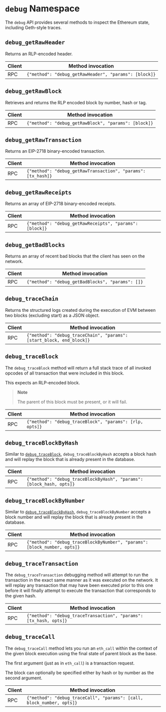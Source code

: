 # `debug` Namespace

The `debug` API provides several methods to inspect the Ethereum state, including Geth-style traces.

## `debug_getRawHeader`

Returns an RLP-encoded header.

| Client | Method invocation                                     |
|--------|-------------------------------------------------------|
| RPC    | `{"method": "debug_getRawHeader", "params": [block]}` |

## `debug_getRawBlock`

Retrieves and returns the RLP encoded block by number, hash or tag.

| Client | Method invocation                                    |
|--------|------------------------------------------------------|
| RPC    | `{"method": "debug_getRawBlock", "params": [block]}` |

## `debug_getRawTransaction`

Returns an EIP-2718 binary-encoded transaction.

| Client | Method invocation                                            |
|--------|--------------------------------------------------------------|
| RPC    | `{"method": "debug_getRawTransaction", "params": [tx_hash]}` |

## `debug_getRawReceipts`

Returns an array of EIP-2718 binary-encoded receipts.

| Client | Method invocation                                       |
|--------|---------------------------------------------------------|
| RPC    | `{"method": "debug_getRawReceipts", "params": [block]}` |

## `debug_getBadBlocks`

Returns an array of recent bad blocks that the client has seen on the network.

| Client | Method invocation                                |
|--------|--------------------------------------------------|
| RPC    | `{"method": "debug_getBadBlocks", "params": []}` |

## `debug_traceChain`

Returns the structured logs created during the execution of EVM between two blocks (excluding start) as a JSON object.

| Client | Method invocation                                                    |
|--------|----------------------------------------------------------------------|
| RPC    | `{"method": "debug_traceChain", "params": [start_block, end_block]}` |

## `debug_traceBlock`

The `debug_traceBlock` method will return a full stack trace of all invoked opcodes of all transaction that were included in this block.

This expects an RLP-encoded block.

> **Note**
>
> The parent of this block must be present, or it will fail.

| Client | Method invocation                                       |
|--------|---------------------------------------------------------|
| RPC    | `{"method": "debug_traceBlock", "params": [rlp, opts]}` |

## `debug_traceBlockByHash`

Similar to [`debug_traceBlock`](#debug_traceblock), `debug_traceBlockByHash` accepts a block hash and will replay the block that is already present in the database.

| Client | Method invocation                                                    |
|--------|----------------------------------------------------------------------|
| RPC    | `{"method": "debug_traceBlockByHash", "params": [block_hash, opts]}` |

## `debug_traceBlockByNumber`

Similar to [`debug_traceBlockByHash`](#debug_traceblockbyhash), `debug_traceBlockByNumber` accepts a block number and will replay the block that is already present in the database.

| Client | Method invocation                                                        |
|--------|--------------------------------------------------------------------------|
| RPC    | `{"method": "debug_traceBlockByNumber", "params": [block_number, opts]}` |

## `debug_traceTransaction`

The `debug_traceTransaction` debugging method will attempt to run the transaction in the exact same manner as it was executed on the network. It will replay any transaction that may have been executed prior to this one before it will finally attempt to execute the transaction that corresponds to the given hash.

| Client | Method invocation                                           |
|--------|-------------------------------------------------------------|
| RPC    | `{"method": "debug_traceTransaction", "params": [tx_hash, opts]}` |

## `debug_traceCall`

The `debug_traceCall` method lets you run an `eth_call` within the context of the given block execution using the final state of parent block as the base.

The first argument (just as in `eth_call`) is a transaction request.

The block can optionally be specified either by hash or by number as the second argument.

| Client | Method invocation                                                     |
|--------|-----------------------------------------------------------------------|
| RPC    | `{"method": "debug_traceCall", "params": [call, block_number, opts]}` |
